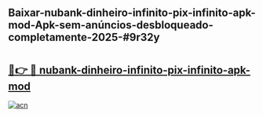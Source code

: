 ## Baixar-nubank-dinheiro-infinito-pix-infinito-apk-mod-Apk-sem-anúncios-desbloqueado-completamente-2025-#9r32y

# <h2><a href="https://ainizakaria.my?title=nubank-dinheiro-infinito-pix-infinito-apk-mod&ref=22M">🔗👉 🔴 nubank-dinheiro-infinito-pix-infinito-apk-mod</a></h2>

[![acn](https://github.com/user-attachments/assets/0f9c940e-d8b0-45ae-aac7-cd30a18b3e1c)](https://ainizakaria.my?title=nubank-dinheiro-infinito-pix-infinito-apk-mod&ref=22M)

